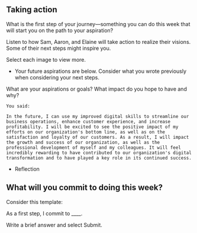 ## Taking action

What is the first step of your journey—something you can do this week that will start you on the path to your aspiration?

Listen to how Sam, Aaron, and Elaine will take action to realize their visions. Some of their next steps might inspire you.

Select each image to view more.




+ Your future aspirations are below. Consider what you wrote previously when considering your next steps.

What are your aspirations or goals? What impact do you hope to have and why?
```
You said:

In the future, I can use my improved digital skills to streamline our business operations, enhance customer experience, and increase profitability. I will be excited to see the positive impact of my efforts on our organization's bottom line, as well as on the satisfaction and loyalty of our customers. As a result, I will impact the growth and success of our organization, as well as the professional development of myself and my colleagues. It will feel incredibly rewarding to have contributed to our organization's digital transformation and to have played a key role in its continued success.

```
* Reflection


## What will you commit to doing this week?



Consider this template:


As a first step, I commit to ____.


Write a brief answer and select Submit.


